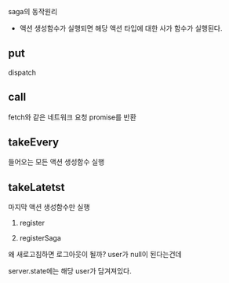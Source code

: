 saga의 동작원리

- 액션 생성함수가 실행되면 해당 액션 타입에 대한 사가 함수가 실행된다.

## put

dispatch

## call

fetch와 같은 네트워크 요청 promise를 반환

## takeEvery

들어오는 모든 액션 생성함수 실행

## takeLatetst

마지막 액션 생성함수만 실행

1. register

2. registerSaga

왜 새로고침하면 로그아웃이 될까?
user가 null이 된다는건데

server.state에는 해당 user가 담겨져있다.
